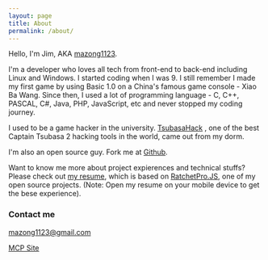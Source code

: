 ```yaml
---
layout: page
title: About
permalink: /about/
---
```



Hello, I'm Jim, AKA [mazong1123](https://www.google.com/?gfe_rd=cr&ei=yXwcVqHPBqug8wfx-ouYBQ&gws_rd=cr&fg=1#q=mazong1123 "mazong1123").

I'm a developer who loves all tech from front-end to back-end including Linux and Windows. I started coding when I was 9. I still remember I made my first game by using Basic 1.0 on a China's famous game console - Xiao Ba Wang. Since then, I used a lot of programming language - C, C++, PASCAL, C#, Java, PHP, JavaScript, etc and never stopped my coding journey.

I used to be a game hacker in the university. [TsubasaHack](https://www.google.com/?gfe_rd=cr&ei=yXwcVqHPBqug8wfx-ouYBQ&gws_rd=cr&fg=1#q=tsubasahack+ver1.1b) , one of the best Captain Tsubasa 2 hacking tools in the world, came out from my dorm.

I'm also an open source guy. Fork me at [Github](http://www.github.com/mazong1123).

Want to know me more about project expierences and technical stuffs? Please check out [my resume](http://mazong1123.github.io/), which is based on [RatchetPro.JS](https://github.com/mazong1123/ratchet-pro), one of my open source projects. (Note: Open my resume on your mobile device to get the bese experience).

### Contact me

[mazong1123@gmail.com](mailto:mazong1123@gmail.com)

[MCP Site](http://www.mycertprofile.com/Profile/8769936472)
